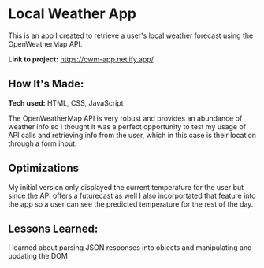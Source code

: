 # Local Weather App

This is an app I created to retrieve a user's local weather forecast using the OpenWeatherMap API.

**Link to project:** https://owm-app.netlify.app/

## How It's Made:

**Tech used:** HTML, CSS, JavaScript

The OpenWeatherMap API is very robust and provides an abundance of weather info so I thought it was
a perfect opportunity to test my usage of API calls and retrieving info from the user, which in this case is their location
through a form input.

## Optimizations

My initial version only displayed the current temperature for the user but since the API offers a futurecast as well I also incorportated that 
feature into the app so a user can see the predicted temperature for the rest of the day.

## Lessons Learned:

I learned about parsing JSON responses into objects and manipulating and updating the DOM
